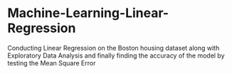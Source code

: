 # Machine-Learning-Linear-Regression
Conducting Linear Regression on the Boston housing dataset along with Exploratory Data Analysis and finally finding the accuracy of the model by testing the Mean Square Error
